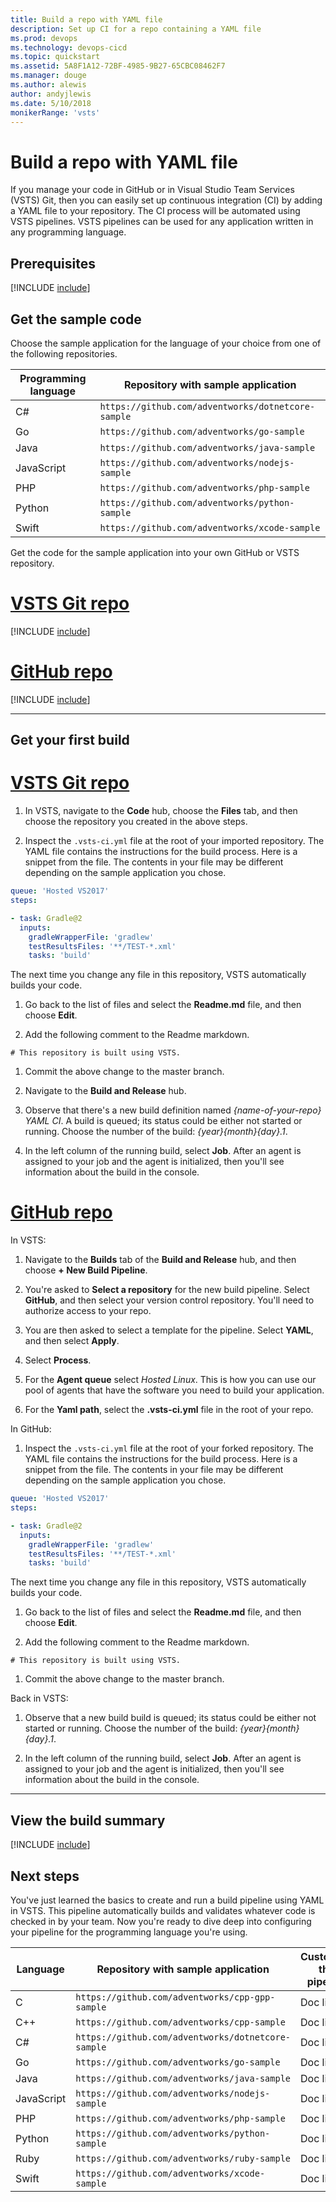 ```yaml
---
title: Build a repo with YAML file
description: Set up CI for a repo containing a YAML file
ms.prod: devops
ms.technology: devops-cicd
ms.topic: quickstart
ms.assetid: 5A8F1A12-72BF-4985-9B27-65CBC08462F7
ms.manager: douge
ms.author: alewis
author: andyjlewis
ms.date: 5/10/2018
monikerRange: 'vsts'
---
```


# Build a repo with YAML file

If you manage your code in GitHub or in Visual Studio Team Services (VSTS) Git, then you can easily set up continuous integration (CI) by adding a YAML file to your repository. The CI process will be automated using VSTS pipelines. VSTS pipelines can be used for any application written in any programming language.

## Prerequisites

[!INCLUDE [include](../_shared/ci-cd-prerequisites-vsts.md)]

## Get the sample code

Choose the sample application for the language of your choice from one of the following repositories.

| Programming language | Repository with sample application |
|----------------------|----------------------------|
| C# | `https://github.com/adventworks/dotnetcore-sample` |
| Go | `https://github.com/adventworks/go-sample` |
| Java | `https://github.com/adventworks/java-sample` |
| JavaScript | `https://github.com/adventworks/nodejs-sample` |
| PHP | `https://github.com/adventworks/php-sample` |
| Python | `https://github.com/adventworks/python-sample` |
| Swift | `https://github.com/adventworks/xcode-sample` |

Get the code for the sample application into your own GitHub or VSTS repository.

# [VSTS Git repo](#tab/gitvsts)

[!INCLUDE [include](../apps/_shared/get-sample-code-vsts.md)]

# [GitHub repo](#tab/github)

[!INCLUDE [include](../apps/_shared/get-sample-code-github.md)]

---

## Get your first build

# [VSTS Git repo](#tab/gitvsts)

1. In VSTS, navigate to the **Code** hub, choose the **Files** tab, and then choose the repository you created in the above steps.

1. Inspect the `.vsts-ci.yml` file at the root of your imported repository. The YAML file contains the instructions for the build process. Here is a snippet from the file. The contents in your file may be different depending on the sample application you chose.

  ```yaml
  queue: 'Hosted VS2017'
  steps:
  
  - task: Gradle@2
    inputs:
      gradleWrapperFile: 'gradlew'
      testResultsFiles: '**/TEST-*.xml'
      tasks: 'build'
  ```
    
  The next time you change any file in this repository, VSTS automatically builds your code.

1. Go back to the list of files and select the **Readme.md** file, and then choose **Edit**.

1. Add the following comment to the Readme markdown.

  ```
  # This repository is built using VSTS.
  ```
  
1. Commit the above change to the master branch.

1. Navigate to the **Build and Release** hub.

1. Observe that there's a new build definition named _{name-of-your-repo} YAML CI_. A build is queued; its status could be either not started or running. Choose the number of the build: _{year}{month}{day}.1_.

1. In the left column of the running build, select **Job**. After an agent is assigned to your job and the agent is initialized, then you'll see information about the build in the console.

# [GitHub repo](#tab/github)

In VSTS:

1. Navigate to the **Builds** tab of the **Build and Release** hub, and then choose **+ New Build Pipeline**.

1. You're asked to **Select a repository** for the new build pipeline. Select **GitHub**, and then select your version control repository. You'll need to authorize access to your repo.

1. You are then asked to select a template for the pipeline. Select **YAML**, and then select **Apply**.

1. Select **Process**.

1. For the **Agent queue** select _Hosted Linux_. This is how you can use our pool of agents that have the software you need to build your application.

1. For the **Yaml path**, select the **.vsts-ci.yml** file in the root of your repo.

In GitHub:

1. Inspect the `.vsts-ci.yml` file at the root of your forked repository. The YAML file contains the instructions for the build process. Here is a snippet from the file. The contents in your file may be different depending on the sample application you chose.

  ```yaml
  queue: 'Hosted VS2017'
  steps:
  
  - task: Gradle@2
    inputs:
      gradleWrapperFile: 'gradlew'
      testResultsFiles: '**/TEST-*.xml'
      tasks: 'build'
  ```

  The next time you change any file in this repository, VSTS automatically builds your code.

1. Go back to the list of files and select the **Readme.md** file, and then choose **Edit**.

1. Add the following comment to the Readme markdown.

  ```
  # This repository is built using VSTS.
  ```
  
1. Commit the above change to the master branch.

Back in VSTS:

1. Observe that a new build build is queued; its status could be either not started or running. Choose the number of the build: _{year}{month}{day}.1_.

1. In the left column of the running build, select **Job**. After an agent is assigned to your job and the agent is initialized, then you'll see information about the build in the console.

[//]: # (TODO: Add link to GitHub tutorial after advice is added there on authentication)

---

## View the build summary

[!INCLUDE [include](../apps/_shared/view-build-summary.md)]

## Next steps

You've just learned the basics to create and run a build pipeline using YAML in VSTS.
This pipeline automatically builds and validates whatever code is checked in by your team. 
Now you're ready to dive deep into configuring your pipeline for the programming language you're using.

| Language | Repository with sample application | Customize the pipeline |
|----------------------|----------------------------|------------------------|
| C | `https://github.com/adventworks/cpp-gpp-sample` | Doc link |
| C++ | `https://github.com/adventworks/cpp-sample` | Doc link |
| C# | `https://github.com/adventworks/dotnetcore-sample` | Doc link |
| Go | `https://github.com/adventworks/go-sample` | Doc link |
| Java | `https://github.com/adventworks/java-sample` | Doc link |
| JavaScript | `https://github.com/adventworks/nodejs-sample` | Doc link |
| PHP | `https://github.com/adventworks/php-sample` | Doc link |
| Python | `https://github.com/adventworks/python-sample` | Doc link |
| Ruby | `https://github.com/adventworks/ruby-sample` | Doc link |
| Swift | `https://github.com/adventworks/xcode-sample` | Doc link |

